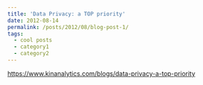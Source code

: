 ```yaml
---
title: 'Data Privacy: a TOP priority'
date: 2012-08-14
permalink: /posts/2012/08/blog-post-1/
tags:
  - cool posts
  - category1
  - category2
---
```


https://www.kinanalytics.com/blogs/data-privacy-a-top-priority
